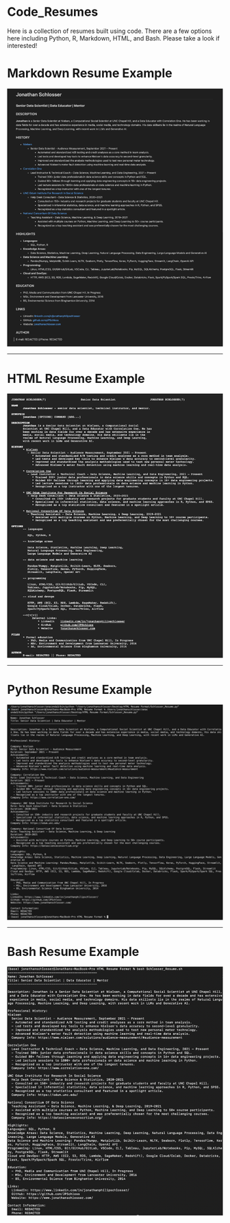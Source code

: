 # Code_Resumes
Here is a collection of resumes built using code. There are a few options here including Python, R, Markdown, HTML, and Bash. Please take a look if interested! 

# Markdown Resume Example
![Markdown Resume](https://github.com/JPSchloss/Code_Resumes/blob/23700d6d1ccb493c53c44ae1ed8fd7495a12cb18/Markdown%20Example.png)

----

# HTML Resume Example
![HTML Resume](https://github.com/JPSchloss/Code_Resumes/blob/a274f7ad7cbc1349bfb0ca3f05a277fb390a9c24/HTML%20Example.png)

----

# Python Resume Example
![Python Resume](https://github.com/JPSchloss/Code_Resumes/blob/1184cdc31468d7b0f20a231b405a995718619005/Python%20Example.png)

----
# Bash Resume Example
![Bash Resume](https://github.com/JPSchloss/Code_Resumes/blob/203b139df3b91ee856ca87e9ebb45348f9c3347e/Bash%20Example.png)

